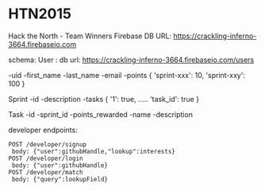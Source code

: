 # HTN2015
Hack the North - Team Winners
Firebase DB URL: https://crackling-inferno-3664.firebaseio.com

schema:
User : db url: https://crackling-inferno-3664.firebaseio.com/users
 
-uid
-first_name
-last_name
-email
-points {
    'sprint-xxx': 10,
    'sprint-xxy': 100
}

Sprint
-id
-description
-tasks {
    '1': true,
    ..... 'task_id': true }

Task
-id
-sprint_id
-points_rewarded
-name
-description

developer endpoints:
```
POST /developer/signup 
 body: {"user":githubHandle,"lookup":interests}
POST /developer/login
 body: {"user":githubHandle}
POST /developer/match
 body: {"query":lookupField}
```
